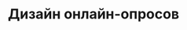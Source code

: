 ---
title: Дизайн онлайн-опросов
period: 2019-01-01
link: https://sense23.com/academy/video/dizajn-onlajn-oprosov-pochemu-vy-delaete-ego-nepravilno-i-kak-vse-ispravit-mojofis-kirill-ulitin/
cover:
category: "talks"
meta-lang: Russian
meta-year: 2019
meta-people:
meta-publisher: ProductSense
---